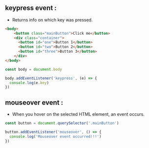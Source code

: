 ## keypress event :

- Returns info on which key was pressed.

```html
<body>
    <button class="mainButton">Click me</button>
    <div class="container">
      <button id="one">Button 1</button>
      <button id="two">Button 2</button>
      <button id="three">Button 3</button>
    </div>
</body>
```

```javascript
const body = document.body

body.addEventListener('keypress', (e) => {
  console.log(e.key)
})
```

## mouseover event :

- When you hover on the selected HTML element, an event occurs.

```javascript
const button = document.querySelector('.mainButton')

button.addEventListener('mouseover', () => {
  console.log('Mouseover event occurred!!!')
})
```
